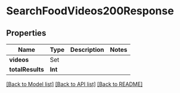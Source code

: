 # SearchFoodVideos200Response

## Properties
Name | Type | Description | Notes
------------ | ------------- | ------------- | -------------
**videos** | Set<SearchFoodVideos200ResponseVideosInner> |  | 
**totalResults** | **Int** |  | 

[[Back to Model list]](../README.md#documentation-for-models) [[Back to API list]](../README.md#documentation-for-api-endpoints) [[Back to README]](../README.md)


